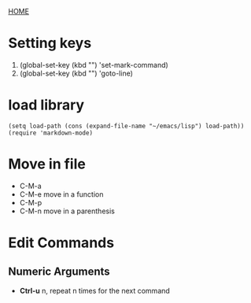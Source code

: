 [HOME](../README.md)

# Setting keys
1. (global-set-key (kbd "<f2>") 'set-mark-command) 
2. (global-set-key (kbd "<f1>") 'goto-line)

# load library
```
(setq load-path (cons (expand-file-name "~/emacs/lisp") load-path))
(require 'markdown-mode)
```

# Move in file
* C-M-a
* C-M-e
	move in a function
* C-M-p
* C-M-n
	move in a parenthesis
# Edit Commands

## Numeric Arguments
* **Ctrl-u** n, repeat n times for the next command
